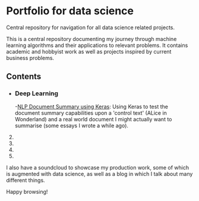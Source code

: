 # Portfolio for data science
Central repository for navigation for all data science related projects.

This is a central repository documenting my journey through machine learning algorithms and their applications to relevant problems. It contains academic and hobbyist work as well as projects inspired by current business problems.

## Contents
- ### Deep Learning 

     -[NLP Document Summary using Keras](https://github.com/MrFlygerian/NLP-Document-Summary): Using Keras to test the document summary capabilities upon a 'control text' (ALice in Wonderland) and a real world document I might actually want to summarise (some essays I wrote a while ago).
2.
3.
4.
5.




I also have a soundcloud to showcase my production work, some of which is augmented with data science, as well as a blog in which I talk about many different things. 

Happy browsing!
